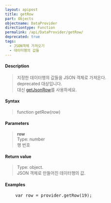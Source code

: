 ```yaml
---
layout: apipost
title: getRow
part: Objects
objectname: DataProvider
directiontype: Function
permalink: /api/DataProvider/getRow/
deprecated: true
tags:
  - JSON객체 가져오기
  - 데이터행의 값들
---
```



#### Description

> 지정한 데이터행의 값들을 JSON 객체로 가져온다.  
> deprecated 대상입니다.   
> 대신 [getJsonRow](/api/DataProvider/getJsonRow/)를 사용하세요. 


#### Syntax

> function getRow(row)

#### Parameters

> **row**  
> Type: number  
> 행 번호  

#### Return value

> Type: object.  
> JSON 객체로 만들어진 데이터행의 값.  

#### Examples 

<pre class="prettyprint">
    var row = provider.getRow(19);
</pre>


